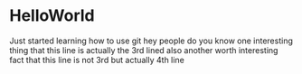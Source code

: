 # HelloWorld
Just started learning how to use git 
hey people do you know one interesting thing that this line is actually the 3rd lined
also another worth interesting fact that this line is not 3rd but actually 4th line 
